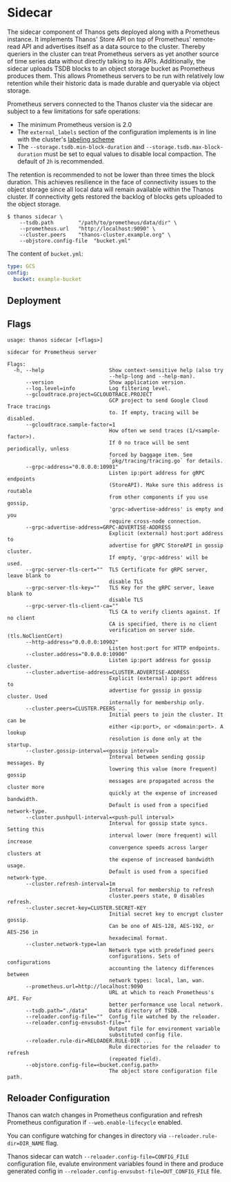 # Sidecar

The sidecar component of Thanos gets deployed along with a Prometheus instance. It implements Thanos' Store API on top of Prometheus' remote-read API and advertises itself as a data source to the cluster. Thereby queriers in the cluster can treat Prometheus servers as yet another source of time series data without directly talking to its APIs.
Additionally, the sidecar uploads TSDB blocks to an object storage bucket as Prometheus produces them. This allows Prometheus servers to be run with relatively low retention while their historic data is made durable and queryable via object storage.

Prometheus servers connected to the Thanos cluster via the sidecar are subject to a few limitations for safe operations:

* The minimum Prometheus version is 2.0
* The `external_labels` section of the configuration implements is in line with the cluster's [labeling scheme](/docs-for-labeling-schemas)
* The `--storage.tsdb.min-block-duration` and `--storage.tsdb.max-block-duration` must be set to equal values to disable local compaction. The default of `2h` is recommended.

The retention is recommended to not be lower than three times the block duration. This achieves resilience in the face of connectivity issues to the object storage since all local data will remain available within the Thanos cluster. If connectivity gets restored the backlog of blocks gets uploaded to the object storage.

```
$ thanos sidecar \
    --tsdb.path        "/path/to/prometheus/data/dir" \
    --prometheus.url   "http://localhost:9090" \
    --cluster.peers    "thanos-cluster.example.org" \
    --objstore.config-file  "bucket.yml"
```

The content of `bucket.yml`:

```yaml
type: GCS
config:
  bucket: example-bucket
```

## Deployment

## Flags

[embedmd]:# (flags/sidecar.txt $)
```$
usage: thanos sidecar [<flags>]

sidecar for Prometheus server

Flags:
  -h, --help                     Show context-sensitive help (also try
                                 --help-long and --help-man).
      --version                  Show application version.
      --log.level=info           Log filtering level.
      --gcloudtrace.project=GCLOUDTRACE.PROJECT  
                                 GCP project to send Google Cloud Trace tracings
                                 to. If empty, tracing will be disabled.
      --gcloudtrace.sample-factor=1  
                                 How often we send traces (1/<sample-factor>).
                                 If 0 no trace will be sent periodically, unless
                                 forced by baggage item. See
                                 `pkg/tracing/tracing.go` for details.
      --grpc-address="0.0.0.0:10901"  
                                 Listen ip:port address for gRPC endpoints
                                 (StoreAPI). Make sure this address is routable
                                 from other components if you use gossip,
                                 'grpc-advertise-address' is empty and you
                                 require cross-node connection.
      --grpc-advertise-address=GRPC-ADVERTISE-ADDRESS  
                                 Explicit (external) host:port address to
                                 advertise for gRPC StoreAPI in gossip cluster.
                                 If empty, 'grpc-address' will be used.
      --grpc-server-tls-cert=""  TLS Certificate for gRPC server, leave blank to
                                 disable TLS
      --grpc-server-tls-key=""   TLS Key for the gRPC server, leave blank to
                                 disable TLS
      --grpc-server-tls-client-ca=""  
                                 TLS CA to verify clients against. If no client
                                 CA is specified, there is no client
                                 verification on server side. (tls.NoClientCert)
      --http-address="0.0.0.0:10902"  
                                 Listen host:port for HTTP endpoints.
      --cluster.address="0.0.0.0:10900"  
                                 Listen ip:port address for gossip cluster.
      --cluster.advertise-address=CLUSTER.ADVERTISE-ADDRESS  
                                 Explicit (external) ip:port address to
                                 advertise for gossip in gossip cluster. Used
                                 internally for membership only.
      --cluster.peers=CLUSTER.PEERS ...  
                                 Initial peers to join the cluster. It can be
                                 either <ip:port>, or <domain:port>. A lookup
                                 resolution is done only at the startup.
      --cluster.gossip-interval=<gossip interval>  
                                 Interval between sending gossip messages. By
                                 lowering this value (more frequent) gossip
                                 messages are propagated across the cluster more
                                 quickly at the expense of increased bandwidth.
                                 Default is used from a specified network-type.
      --cluster.pushpull-interval=<push-pull interval>  
                                 Interval for gossip state syncs. Setting this
                                 interval lower (more frequent) will increase
                                 convergence speeds across larger clusters at
                                 the expense of increased bandwidth usage.
                                 Default is used from a specified network-type.
      --cluster.refresh-interval=1m  
                                 Interval for membership to refresh
                                 cluster.peers state, 0 disables refresh.
      --cluster.secret-key=CLUSTER.SECRET-KEY  
                                 Initial secret key to encrypt cluster gossip.
                                 Can be one of AES-128, AES-192, or AES-256 in
                                 hexadecimal format.
      --cluster.network-type=lan  
                                 Network type with predefined peers
                                 configurations. Sets of configurations
                                 accounting the latency differences between
                                 network types: local, lan, wan.
      --prometheus.url=http://localhost:9090  
                                 URL at which to reach Prometheus's API. For
                                 better performance use local network.
      --tsdb.path="./data"       Data directory of TSDB.
      --reloader.config-file=""  Config file watched by the reloader.
      --reloader.config-envsubst-file=""  
                                 Output file for environment variable
                                 substituted config file.
      --reloader.rule-dir=RELOADER.RULE-DIR ...  
                                 Rule directories for the reloader to refresh
                                 (repeated field).
      --objstore.config-file=<bucket.config.path>  
                                 The object store configuration file path.

```


## Reloader Configuration

Thanos can watch changes in Prometheus configuration and refresh Prometheus configuration if `--web.enable-lifecycle` enabled.

You can configure watching for changes in directory via `--reloader.rule-dir=DIR_NAME` flag.

Thanos sidecar can watch `--reloader.config-file=CONFIG_FILE` configuration file, evalute environment variables found in there and produce generated config in `--reloader.config-envsubst-file=OUT_CONFIG_FILE` file.
